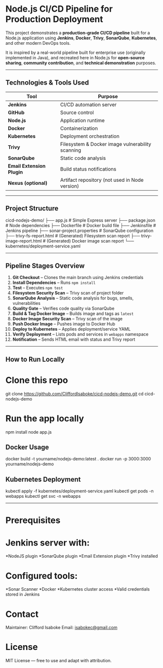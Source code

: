 # Node.js CI/CD Pipeline for Production Deployment

This project demonstrates a **production-grade CI/CD pipeline** built for a Node.js application using **Jenkins**, **Docker**, **Trivy**, **SonarQube**, **Kubernetes**, and other modern DevOps tools.

It is inspired by a real-world pipeline built for enterprise use (originally implemented in Java), and recreated here in Node.js for **open-source sharing**, **community contribution**, and **technical demonstration** purposes.

---

## Technologies & Tools Used

| Tool | Purpose |
|------|---------|
| **Jenkins** | CI/CD automation server |
| **GitHub** | Source control |
| **Node.js** | Application runtime |
| **Docker** | Containerization |
| **Kubernetes** | Deployment orchestration |
| **Trivy** | Filesystem & Docker image vulnerability scanning |
| **SonarQube** | Static code analysis |
| **Email Extension Plugin** | Build status notifications |
| **Nexus (optional)** | Artifact repository (not used in Node version) |

---

## Project Structure

cicd-nodejs-demo/
├── app.js # Simple Express server
├── package.json # Node dependencies
├── Dockerfile # Docker build file
├── Jenkinsfile # Jenkins pipeline
├── sonar-project.properties # SonarQube configuration
├── trivy-fs-report.html # (Generated) Filesystem scan report
├── trivy-image-report.html # (Generated) Docker image scan report
└── kubernetes/deployment-service.yaml


---

## Pipeline Stages Overview

1. **Git Checkout** – Clones the main branch using Jenkins credentials  
2. **Install Dependencies** – Runs `npm install`  
3. **Test** – Executes `npm test`  
4. **Filesystem Security Scan** – Trivy scan of project folder  
5. **SonarQube Analysis** – Static code analysis for bugs, smells, vulnerabilities  
6. **Quality Gate** – Verifies code quality via SonarQube  
7. **Build & Tag Docker Image** – Builds image and tags as `latest`  
8. **Docker Image Security Scan** – Trivy scan of the image  
9. **Push Docker Image** – Pushes image to Docker Hub  
10. **Deploy to Kubernetes** – Applies deployment/service YAML  
11. **Verify Deployment** – Lists pods and services in `webapps` namespace  
12. **Notification** – Sends HTML email with status and Trivy report

---

## How to Run Locally


# Clone this repo
git clone https://github.com/CliffordIsaboke/cicd-nodejs-demo.git
cd cicd-nodejs-demo

# Run the app locally
npm install
node app.js

## Docker Usage
docker build -t yourname/nodejs-demo:latest .
docker run -p 3000:3000 yourname/nodejs-demo

## Kubernetes Deployment
kubectl apply -f kubernetes/deployment-service.yaml
kubectl get pods -n webapps
kubectl get svc -n webapps

---


# Prerequisites
# Jenkins server with:
*NodeJS plugin
*SonarQube plugin
*Email Extension plugin
*Trivy installed


# Configured tools:
*Sonar Scanner
*Docker
*Kubernetes cluster access
*Valid credentials stored in Jenkins

# Contact
Maintainer: Clifford Isaboke
Email: isabokec@gmail.com

# License
MIT License — free to use and adapt with attribution.



